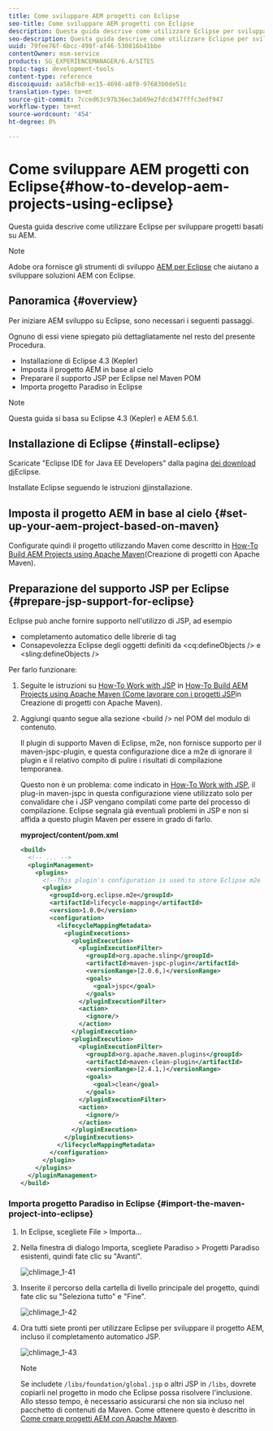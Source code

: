 ```yaml
---
title: Come sviluppare AEM progetti con Eclipse
seo-title: Come sviluppare AEM progetti con Eclipse
description: Questa guida descrive come utilizzare Eclipse per sviluppare progetti basati su AEM
seo-description: Questa guida descrive come utilizzare Eclipse per sviluppare progetti basati su AEM
uuid: 79fee76f-6bcc-498f-af46-530816b41bbe
contentOwner: msm-service
products: SG_EXPERIENCEMANAGER/6.4/SITES
topic-tags: development-tools
content-type: reference
discoiquuid: aa58cfb8-ec15-4698-a8f0-97683b0de51c
translation-type: tm+mt
source-git-commit: 7cced63c97b36ec3ab69e2fdcd347fffc3edf947
workflow-type: tm+mt
source-wordcount: '454'
ht-degree: 0%

---
```



# Come sviluppare AEM progetti con Eclipse{#how-to-develop-aem-projects-using-eclipse}

Questa guida descrive come utilizzare Eclipse per sviluppare progetti basati su AEM.

>[!NOTE]
>
> Adobe ora fornisce gli strumenti di sviluppo [AEM per Eclipse](/help/sites-developing/aem-eclipse.md) che aiutano a sviluppare soluzioni AEM con Eclipse.

## Panoramica {#overview}

Per iniziare AEM sviluppo su Eclipse, sono necessari i seguenti passaggi.

Ognuno di essi viene spiegato più dettagliatamente nel resto del presente Procedura.

* Installazione di Eclipse 4.3 (Kepler)
* Imposta il progetto AEM in base al cielo
* Preparare il supporto JSP per Eclipse nel Maven POM
* Importa progetto Paradiso in Eclipse

>[!NOTE]
>
>Questa guida si basa su Eclipse 4.3 (Kepler) e AEM 5.6.1.

## Installazione di Eclipse {#install-eclipse}

Scaricate &quot;Eclipse IDE for Java EE Developers&quot; dalla pagina [dei download di](https://www.eclipse.org/downloads/)Eclipse.

Installate Eclipse seguendo le istruzioni [di](https://wiki.eclipse.org/Eclipse/Installation)installazione.

## Imposta il progetto AEM in base al cielo {#set-up-your-aem-project-based-on-maven}

Configurate quindi il progetto utilizzando Maven come descritto in [How-To Build AEM Projects using Apache Maven](/help/sites-developing/ht-projects-maven.md)(Creazione di progetti con Apache Maven).

## Preparazione del supporto JSP per Eclipse {#prepare-jsp-support-for-eclipse}

Eclipse può anche fornire supporto nell&#39;utilizzo di JSP, ad esempio

* completamento automatico delle librerie di tag
* Consapevolezza Eclipse degli oggetti definiti da &lt;cq:defineObjects /> e &lt;sling:defineObjects />

Per farlo funzionare:

1. Seguite le istruzioni su [How-To Work with JSP](/help/sites-developing/ht-projects-maven.md#how-to-work-with-jsps) in [How-To Build AEM Projects using Apache Maven (Come lavorare con i progetti JSP](/help/sites-developing/ht-projects-maven.md)in Creazione di progetti con Apache Maven).
1. Aggiungi quanto segue alla sezione &lt;build /> nel POM del modulo di contenuto.

   Il plugin di supporto Maven di Eclipse, m2e, non fornisce supporto per il maven-jspc-plugin, e questa configurazione dice a m2e di ignorare il plugin e il relativo compito di pulire i risultati di compilazione temporanea.

   Questo non è un problema: come indicato in [How-To Work with JSP](/help/sites-developing/ht-projects-maven.md#how-to-work-with-jsps), il plug-in maven-jspc in questa configurazione viene utilizzato solo per convalidare che i JSP vengano compilati come parte del processo di compilazione. Eclipse segnala già eventuali problemi in JSP e non si affida a questo plugin Maven per essere in grado di farlo.

   **myproject/content/pom.xml**

   ```xml
   <build>
     <!-- ... -->
     <pluginManagement>
       <plugins>
         <!--This plugin's configuration is used to store Eclipse m2e settings only. It has no influence on the Maven build itself.-->
         <plugin>
           <groupId>org.eclipse.m2e</groupId>
           <artifactId>lifecycle-mapping</artifactId>
           <version>1.0.0</version>
           <configuration>
             <lifecycleMappingMetadata>
               <pluginExecutions>
                 <pluginExecution>
                   <pluginExecutionFilter>
                     <groupId>org.apache.sling</groupId>
                     <artifactId>maven-jspc-plugin</artifactId>
                     <versionRange>[2.0.6,)</versionRange>
                     <goals>
                       <goal>jspc</goal>
                     </goals>
                   </pluginExecutionFilter>
                   <action>
                     <ignore/>
                   </action>
                 </pluginExecution>
                 <pluginExecution>
                   <pluginExecutionFilter>
                     <groupId>org.apache.maven.plugins</groupId>
                     <artifactId>maven-clean-plugin</artifactId>
                     <versionRange>[2.4.1,)</versionRange>
                     <goals>
                       <goal>clean</goal>
                     </goals>
                   </pluginExecutionFilter>
                   <action>
                     <ignore/>
                   </action>
                 </pluginExecution>
               </pluginExecutions>
             </lifecycleMappingMetadata>
           </configuration>
         </plugin>
       </plugins>
     </pluginManagement>
   </build>
   ```

### Importa progetto Paradiso in Eclipse {#import-the-maven-project-into-eclipse}

1. In Eclipse, scegliete File > Importa...
1. Nella finestra di dialogo Importa, scegliete Paradiso > Progetti Paradiso esistenti, quindi fate clic su &quot;Avanti&quot;.

   ![chlimage_1-41](assets/chlimage_1-41.png)

1. Inserite il percorso della cartella di livello principale del progetto, quindi fate clic su &quot;Seleziona tutto&quot; e &quot;Fine&quot;.

   ![chlimage_1-42](assets/chlimage_1-42.png)

1. Ora tutti siete pronti per utilizzare Eclipse per sviluppare il progetto AEM, incluso il completamento automatico JSP.

   ![chlimage_1-43](assets/chlimage_1-43.png)

   >[!NOTE]
   >
   >Se includete `/libs/foundation/global.jsp` o altri JSP in `/libs`, dovrete copiarli nel progetto in modo che Eclipse possa risolvere l&#39;inclusione. Allo stesso tempo, è necessario assicurarsi che non sia incluso nel pacchetto di contenuti da Maven. Come ottenere questo è descritto in [Come creare progetti AEM con Apache Maven](/help/sites-developing/ht-projects-maven.md).


